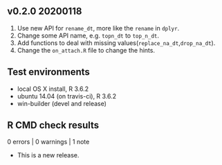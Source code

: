 

## v0.2.0 20200118
1. Use new API for `rename_dt`, more like the `rename` in `dplyr`.
2. Change some API name, e.g. `topn_dt` to `top_n_dt`.
3. Add functions to deal with missing values(`replace_na_dt`,`drop_na_dt`).
4. Change the `on_attach.R` file to change the hints.

## Test environments
* local OS X install, R 3.6.2
* ubuntu 14.04 (on travis-ci), R 3.6.2
* win-builder (devel and release)

## R CMD check results

0 errors | 0 warnings | 1 note

* This is a new release.
